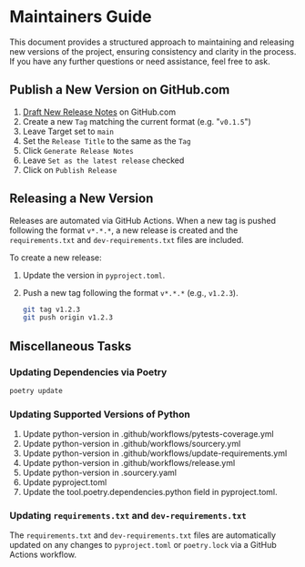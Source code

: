 # Maintainers Guide

This document provides a structured approach to maintaining and releasing new versions of the project, ensuring consistency and clarity in the process. If you have any further questions or need assistance, feel free to ask.

## Publish a New Version on GitHub.com

1. [Draft New Release Notes](https://github.com/mauvehed/yourIP/releases/new) on GitHub.com
1. Create a new `Tag` matching the current format (e.g. "`v0.1.5`")
1. Leave Target set to `main`
1. Set the `Release Title` to the same as the `Tag`
1. Click `Generate Release Notes`
1. Leave `Set as the latest release` checked
1. Click on `Publish Release`

## Releasing a New Version

Releases are automated via GitHub Actions. When a new tag is pushed following the format `v*.*.*`, a new release is created and the `requirements.txt` and `dev-requirements.txt` files are included.

To create a new release:

1. Update the version in `pyproject.toml`.
2. Push a new tag following the format `v*.*.*` (e.g., `v1.2.3`).

   ```bash
   git tag v1.2.3
   git push origin v1.2.3
   ```

## Miscellaneous Tasks

### Updating Dependencies via Poetry

```bash
poetry update
```

### Updating Supported Versions of Python

1. Update python-version in .github/workflows/pytests-coverage.yml
1. Update python-version in .github/workflows/sourcery.yml
1. Update python-version in .github/workflows/update-requirements.yml
1. Update python-version in .github/workflows/release.yml
1. Update python-version in .sourcery.yaml
1. Update pyproject.toml
1. Update the tool.poetry.dependencies.python field in pyproject.toml.

### Updating `requirements.txt` and `dev-requirements.txt`

The `requirements.txt` and `dev-requirements.txt` files are automatically updated on any changes to `pyproject.toml` or `poetry.lock` via a GitHub Actions workflow.
